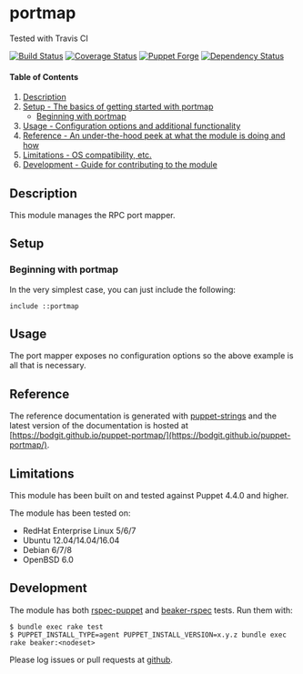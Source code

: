 # portmap

Tested with Travis CI

[![Build Status](https://travis-ci.org/bodgit/puppet-portmap.svg?branch=master)](https://travis-ci.org/bodgit/puppet-portmap)
[![Coverage Status](https://coveralls.io/repos/bodgit/puppet-portmap/badge.svg?branch=master&service=github)](https://coveralls.io/github/bodgit/puppet-portmap?branch=master)
[![Puppet Forge](http://img.shields.io/puppetforge/v/bodgit/portmap.svg)](https://forge.puppetlabs.com/bodgit/portmap)
[![Dependency Status](https://gemnasium.com/bodgit/puppet-portmap.svg)](https://gemnasium.com/bodgit/puppet-portmap)

#### Table of Contents

1. [Description](#description)
2. [Setup - The basics of getting started with portmap](#setup)
    * [Beginning with portmap](#beginning-with-portmap)
3. [Usage - Configuration options and additional functionality](#usage)
4. [Reference - An under-the-hood peek at what the module is doing and how](#reference)
5. [Limitations - OS compatibility, etc.](#limitations)
6. [Development - Guide for contributing to the module](#development)

## Description

This module manages the RPC port mapper.

## Setup

### Beginning with portmap

In the very simplest case, you can just include the following:

```puppet
include ::portmap
```

## Usage

The port mapper exposes no configuration options so the above example is all
that is necessary.

## Reference

The reference documentation is generated with
[puppet-strings](https://github.com/puppetlabs/puppet-strings) and the latest
version of the documentation is hosted at
[https://bodgit.github.io/puppet-portmap/](https://bodgit.github.io/puppet-portmap/).

## Limitations

This module has been built on and tested against Puppet 4.4.0 and higher.

The module has been tested on:

* RedHat Enterprise Linux 5/6/7
* Ubuntu 12.04/14.04/16.04
* Debian 6/7/8
* OpenBSD 6.0

## Development

The module has both [rspec-puppet](http://rspec-puppet.com) and
[beaker-rspec](https://github.com/puppetlabs/beaker-rspec) tests. Run them
with:

```
$ bundle exec rake test
$ PUPPET_INSTALL_TYPE=agent PUPPET_INSTALL_VERSION=x.y.z bundle exec rake beaker:<nodeset>
```

Please log issues or pull requests at
[github](https://github.com/bodgit/puppet-portmap).

